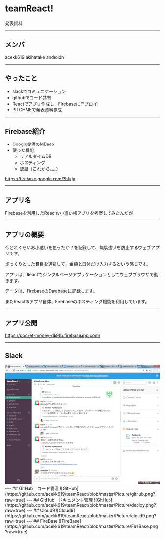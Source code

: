 # teamReact!　
発表資料

---
## メンバ
acekk619
akihatake
androidh

---
## やったこと
* slackでコミュニケーション
* githubでコード共有
* Reactでアプリ作成し、Firebaseにデプロイ!
* PITCHMEで発表資料作成

---

## Firebase紹介
* Google提供のMBaas
* 使った機能
   * リアルタイムDB
   * ホスティング
   * 認証（これから。。。）

https://firebase.google.com/?hl=ja


---

## アプリ名
Firebaseを利用したReactお小遣い帳アプリを考案してみたんだが

---

## アプリの概要

今どれくらいお小遣いを使ったか？を記録して、無駄遣いを防止するウェブアプリです。

ざっくりとした費目を選択して、金額と日付だけ入力するという感じです。

アプリは、Reactでシングルページアプリケーションとしてウェブブラウザで動きます。

データは、FirebaseのDatabaseに記録します。

またReactのアプリ自体、Firebaseのホスティング機能を利用しています。

---

## アプリ公開
https://pocket-money-db9fb.firebaseapp.com/

---
## Slack
<img src="https://github.com/acekk619/teamReact/blob/master/Picture/slack.png?raw=true" width="800">
---
## GitHub　コード管理
![GitHub](https://github.com/acekk619/teamReact/blob/master/Picture/github.png?raw=true)
---
## GitHub　ドキュメント管理
![GitHub](https://github.com/acekk619/teamReact/blob/master/Picture/deploy.png?raw=true)
---
## Cloud9
![Cloud9](https://github.com/acekk619/teamReact/blob/master/Picture/cloud9.png?raw=true)
---
## FireBase
![FireBase](https://github.com/acekk619/teamReact/blob/master/Picture/FireBase.png?raw=true)



